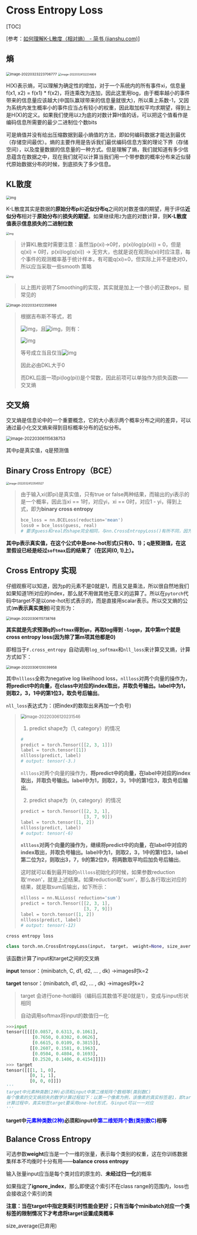 

# Cross Entropy Loss

[TOC]

[参考：[如何理解K-L散度（相对熵） - 简书 (jianshu.com)](https://www.jianshu.com/p/43318a3dc715?isappinstalled=0)]

## 熵

<img src="C:%5CUsers%5CBreeze%5CDesktop%5Cgra_proj%5Cgraduation_project%5Cdive-into-dl-pytorch-notes%5Cimages%5Cimage-20220323223706777.png" alt="image-20220323223706777" style="zoom: 67%;" />

<img src="C:%5CUsers%5CBreeze%5CDesktop%5Cgra_proj%5Cgraduation_project%5Cdive-into-dl-pytorch-notes%5Cimages%5Cimage-20220324122234808.png" alt="image-20220324122234808" style="zoom: 50%;" />

H(X)表示熵，可以理解为确定性的增加，对于一个系统内的所有事件xi，信息量f(x1, x2) = f(x1) * f(x2)，将连乘改为连加，因此这里用log，由于概率越小的事件带来的信息量应该越大(中国队赢球带来的信息量就很大)，所以乘上系数-1，又因为系统内发生概率小的事件应当占有较小的权重，因此取加权平均求期望，得到上是H(X)的定义。如果我们使用以`2`为底的对数计算H值的话，可以把这个值看作是编码信息所需要的最少二进制位个数bits

可是熵值并没有给出压缩数据到最小熵值的方法，即如何编码数据才能达到最优（存储空间最优）。熵的主要作用是告诉我们最优编码信息方案的理论下界（存储空间），以及度量数据的信息量的一种方式。但是理解了熵，我们就知道有多少信息蕴含在数据之中，现在我们就可以计算当我们用一个带参数的概率分布来近似替代原始数据分布的时候，到底损失了多少信息。

## KL散度

<img src="./images/75110-e94b5412d85e5698.webp" alt="img" style="zoom: 67%;" />

K-L散度其实是数据的**原始分布p**和**近似分布q**之间的对数差值的期望，用于评估**近似分布**相对于**原始分布**的**损失的期望**。如果继续用`2`为底的对数计算，则**K-L散度值表示信息损失的二进制位数**

<img src="./images/75110-f55d663d60503fa4.webp" alt="img" style="zoom:50%;" />

> 计算KL散度时需要注意：虽然当p(xi)->0时，p(xi)log(p(xi)) = 0，但是q(xi) = 0时，p(xi)log(q(xi)) -> 无穷大，也就是说在观测q(xi)时应注意，每个事件的观测概率基于统计样本，有可能q(xi)=0，但实际上并不是绝对0，所以应当采取一些smooth 策略

<img src="./images/75110-a7dc83686d7206c1.webp" alt="img" style="zoom: 50%;" />

> 以上图片说明了Smoothing的实现，其实就是加上一个很小的正数eps，挺常见的

<img src="./images/image-20220324122358968.png" alt="image-20220324122358968" style="zoom: 67%;" />

> 根据吉布斯不等式，若
>
> ![img](C:%5CUsers%5CBreeze%5CDesktop%5Cgra_proj%5Cgraduation_project%5Cdive-into-dl-pytorch-notes%5Cimages%5Caf7525af47a967ff7069b1b8d16d1b9b.svg)，且![img](C:%5CUsers%5CBreeze%5CDesktop%5Cgra_proj%5Cgraduation_project%5Cdive-into-dl-pytorch-notes%5Cimages%5C8295c2dbb1151455d0d3d530fb89d7c7.svg)，则有：
>
> ![img](C:%5CUsers%5CBreeze%5CDesktop%5Cgra_proj%5Cgraduation_project%5Cdive-into-dl-pytorch-notes%5Cimages%5Cda744f76a902abe975bbb0e5a8fc677a.svg)
>
> 等号成立当且仅当![img](C:%5CUsers%5CBreeze%5CDesktop%5Cgra_proj%5Cgraduation_project%5Cdive-into-dl-pytorch-notes%5Cimages%5C61bb3b12d6dab4bcdeea9f932f5bcd4e.svg)
>
> 因此必由DKL大于0
>
> 而DKL后面一项pi(log(pi))是个常数，因此前项可以单独作为损失函数——交叉熵

## 交叉熵

交叉熵是信息论中的一个重要概念，它的大小表示两个概率分布之间的差异，可以通过最小化交叉熵来得到目标概率分布的近似分布。

<img src="C:%5CUsers%5CBreeze%5CAppData%5CRoaming%5CTypora%5Ctypora-user-images%5Cimage-20220306115638753.png" alt="image-20220306115638753" style="zoom: 80%;" />

其中p是真实值，q是预测值

## Binary Cross Entropy（BCE）

<img src="C:%5CUsers%5CBreeze%5CDesktop%5Cgra_proj%5Cgraduation_project%5Cdive-into-dl-pytorch-notes%5Cimages%5Cimage-20220324123545527.png" alt="image-20220324123545527" style="zoom: 50%;" />

> 由于输入xi(即pi)是真实值，只有true or false两种结果，而输出的yi表示的是一个概率，因此当xi == 1时，对应yi，xi == 0时，对应1 - yi，得到上式，即为**binary cross entropy**
>
> ```python
> bce_loss = nn.BCELoss(reduction='mean')
> loss0 = bce_loss(guess, real)
> # 要求guess和real的shape完全相同，与nn.CrossEntropyLoss()有所不同，因为bce只有两类，详见下文
> ```

**其中p表示真实值，在这个公式中是one-hot形式(只有0、1)；q是预测值，在这里假设已经是经过`softmax`后的结果了（在区间(0, 1)上）。**

## Cross Entropy 实现

仔细观察可以知道，因为p的元素不是0就是1，而且又是乘法，所以很自然地我们如果知道1所对应的index，那么就不用做其他无意义的运算了。所以在`pytorch`代码中target不是以one-hot形式表示的，而是直接用scalar表示。所以交叉熵的公式(**m表示真实类别**)可变形为：

<img src="C:%5CUsers%5CBreeze%5CAppData%5CRoaming%5CTypora%5Ctypora-user-images%5Cimage-20220306115738768.png" alt="image-20220306115738768" style="zoom:67%;" />

**其实就是先求预测q的`softmax`得到`qm`，再取log得到 `-logqm`，其中第m个就是cross entropy loss(因为除了第m项其他都是0)**

即相当于`F.cross_entropy `自动调用`log_softmax`和`nll_loss`来计算交叉熵，计算方式如下：

<img src="C:%5CUsers%5CBreeze%5CAppData%5CRoaming%5CTypora%5Ctypora-user-images%5Cimage-20220306120039958.png" alt="image-20220306120039958" style="zoom:67%;" />

其中`nllloss`全称为negative log likelihood loss，`nllloss`对两个向量的操作为，**将predict中的向量，在class中对应的index取出，并取负号输出。label中为1，则取2，3，1中的第1位3，取负号后输出**。

`nll_loss`表达式为：(把index的数取出来再加一个负号)

> 
>
> <img src="C:%5CUsers%5CBreeze%5CAppData%5CRoaming%5CTypora%5Ctypora-user-images%5Cimage-20220306120231546.png" alt="image-20220306120231546" style="zoom:80%;" />
>
> 1.  predict shape为（1, category）的情况
>
> ```python
> # 
> predict = torch.Tensor([[2, 3, 1]])
> label = torch.tensor([1])
> nllloss(predict, label)
> # output: tensor(-3.)
> ```
>
> `nllloss`对两个向量的操作为，**将predict中的向量，在label中对应的index取出，并取负号输出。label中为1，则取2，3，1中的第1位3，取负号后输出**。
>
> 2. predict shape为（n, category）的情况
>
> ```python
> predict = torch.Tensor([[2, 3, 1],
>                         [3, 7, 9]])
> label = torch.tensor([1, 2])
> nllloss(predict, label)
> # output: tensor(-6)
> ```
>
> **`nllloss`**对两个向量的操作为，继续**将predict中的向量，在label中对应的index取出，并取负号输出。label中为1，则取2，3，1中的第1位3，label第二位为2，则取出3，7，9的第2位9，将两数取平均后加负号后输出**。
>
> 这时就可以看到最开始的`nllloss`初始化的时候，如果参数reduction取'mean'，就是上述结果。如果reduction取'sum'，那么各行取出对应的结果，就是取sum后输出，如下所示：
>
> ```python
> nllloss = nn.NLLLoss( reduction='sum')
> predict = torch.Tensor([[2, 3, 1],
>                         [3, 7, 9]])
> label = torch.tensor([1, 2])
> nllloss(predict, label)
> # output: tensor(-12)
> ```



`cross entropy loss`

```python
class torch.nn.CrossEntropyLoss(input， target， weight=None, size_average=None, ignore_index=-100, reduce=None, reduction='mean', label_smoothing=0.0)
```

该函数计算了input和target之间的交叉熵

**input** tensor：(minibatch, C, d1, d2, ... , dk) ->images时k=2

**target** tensor：(minibatch, d1, d2, ... , dk) ->images时k=2

> target 会进行one-hot编码（编码后其数值不是0就是1），变成与input形状相同
>
> 自动调用softmax将input的数值归一化

```python
>>>input
tensor([[[[0.0857, 0.6313, 0.1061],
          [0.7650, 0.8302, 0.0626],
          [0.6615, 0.0109, 0.3815]],
		 [[0.2607, 0.1581, 0.1963],
      	  [0.0504, 0.4804, 0.1693],
      	  [0.2520, 0.1406, 0.4154]]]])
>>> target
tensor([[[1, 1, 0],
         [0, 1, 1],
         [0, 0, 0]]])
'''
target中元素种类数(2种)必须和input中第二维矩阵个数相等(类别数C)
每个像素的交叉熵损失的数学计算过程如下：以第一个像素为例，该像素的真实标签是1，即target[0][0][0]；该像素预测标签为0的概率为0.0857，即input[0][0][0][0]，预测标签为1的概率为0.2607，即input[0][1][0][0];
计算过程中，真实标签target要采用one-hot形式，与input可以一一对应
'''
```

**target中<font color='blue'>元素种类数(2种)</font>必须和input中<font color='blue'>第二维矩阵个数(类别数C)</font>相等**

## Balance Cross Entropy

可选参数**weight**应当是一个一维的张量，表示每个类别的权重，这在你训练数据集样本不均衡时十分有用——**balance cross entropy**

输入张量input应当是每个类对应的原生的、**未经过归一化**的概率

如果指定了**ignore_index**，那么即使这个索引不在class range的范围内，loss也会接收这个索引的类

**注意：当在target中指定类索引时性能会更好；只有当每个minibatch对应一个类标签的限制情况下才考虑将target设置成类概率**

size_average(已弃用)